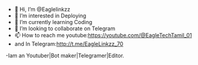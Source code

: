 - 👋 Hi, I’m @Eaglelinkzz
- 👀 I’m interested in Deploying
- 🌱 I’m currently learning Coding
- 💞️ I’m looking to collaborate on Telegram
- 📫 How to reach me youtube:https://youtube.com/@EagleTechTamil_01
- and In Telegram:http://t.me/EagleLinkzz_70

-Iam an Youtuber|Bot maker|Telegramer|Editor.

<!---
Eaglelinkzz/Eaglelinkzz is a ✨ special ✨ repository because its `README.md` (this file) appears on your GitHub profile.
You can click the Preview link to take a look at your changes.
--->
